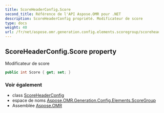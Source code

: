 ```yaml
---
title: ScoreHeaderConfig.Score
second_title: Référence de l'API Aspose.OMR pour .NET
description: ScoreHeaderConfig propriété. Modificateur de score
type: docs
weight: 40
url: /fr/net/aspose.omr.generation.config.elements.scoregroup/scoreheaderconfig/score/
---
```

## ScoreHeaderConfig.Score property

Modificateur de score

```csharp
public int Score { get; set; }
```

### Voir également

* class [ScoreHeaderConfig](../)
* espace de noms [Aspose.OMR.Generation.Config.Elements.ScoreGroup](../../scoreheaderconfig/)
* Assemblée [Aspose.OMR](../../../)


